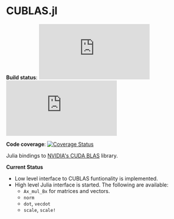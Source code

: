 # CUBLAS.jl

**Build status**: [![][buildbot-julia05-img]][buildbot-julia05-url] [![][buildbot-julia06-img]][buildbot-julia06-url]

**Code coverage**: [![Coverage Status](https://codecov.io/gh/JuliaGPU/CUBLAS.jl/coverage.svg)](https://codecov.io/gh/JuliaGPU/CUBLAS.jl)

[buildbot-julia05-img]: http://ci.maleadt.net/shields/build.php?builder=CUBLAS-julia05-x86-64bit&name=julia%200.5
[buildbot-julia05-url]: http://ci.maleadt.net/shields/url.php?builder=CUBLAS-julia05-x86-64bit
[buildbot-julia06-img]: http://ci.maleadt.net/shields/build.php?builder=CUBLAS-julia06-x86-64bit&name=julia%200.6
[buildbot-julia06-url]: http://ci.maleadt.net/shields/url.php?builder=CUBLAS-julia06-x86-64bit

Julia bindings to [NVIDIA's CUDA BLAS](http://docs.nvidia.com/cuda/cublas/#axzz3QuWcFxvY) library.

**Current Status**
* Low level interface to CUBLAS funtionality is implemented.
* High level Julia interface is started. The following are available:
    * `Ax_mul_Bx` for matrices and vectors.
    * `norm`
    * `dot`, `vecdot`
    * `scale`, `scale!`

